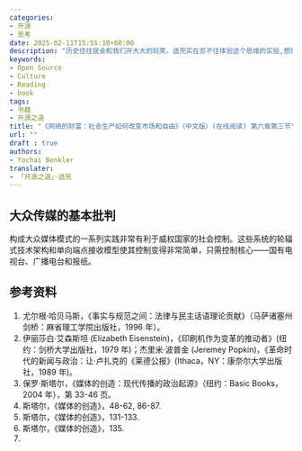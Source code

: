 ```yaml
---
categories:
- 开源
- 思考
date: 2025-02-11T15:55:10+08:00
description: "历史往往就会和我们开大大的玩笑。适兕实在忍不住体验这个思维的实验,想象虚拟的历史，于是尝试花几个月的时间翻译。Enjoy！Happy Reading～"
keywords:
- Open Source
- Culture
- Reading
- book
tags:
- 书籍
- 开源之道
title: "《网络的财富：社会生产如何改变市场和自由》（中文版）(在线阅读) 第六章第三节"
url: ""
draft : true
authors:
- Yochai Benkler
translater:
- 「开源之道」·适兕
---
```


## 大众传媒的基本批判

构成大众媒体模式的一系列实践非常有利于威权国家的社会控制。这些系统的轮辐式技术架构和单向端点接收模型使其控制变得非常简单，只需控制核心——国有电视台、广播电台和报纸。



## 参考资料


1. 尤尔根·哈贝马斯，《事实与规范之间：法律与民主话语理论贡献》（马萨诸塞州剑桥：麻省理工学院出版社，1996 年）。
2. 伊丽莎白·艾森斯坦 (Elizabeth Eisenstein)，《印刷机作为变革的推动者》(纽约：剑桥大学出版社，1979 年)；杰里米·波普金 (Jeremey Popkin)，《革命时代的新闻与政治：让·卢扎克的《莱德公报》(Ithaca，NY：康奈尔大学出版社，1989 年)。
3. 保罗·斯塔尔，《媒体的创造：现代传播的政治起源》（纽约：Basic Books，2004 年），第 33-46 页。
4. 斯塔尔，《媒体的创造》，48-62, 86-87.
5. 斯塔尔，《媒体的创造》，131-133.
6. 斯塔尔，《媒体的创造》，135.
7. 